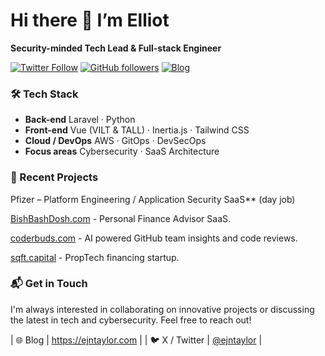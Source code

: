 # Hi there 👋 I’m Elliot
**Security-minded Tech Lead & Full-stack Engineer**

[![Twitter Follow](https://img.shields.io/twitter/follow/ejntaylor?style=social)](https://twitter.com/ejntaylor)
[![GitHub followers](https://img.shields.io/github/followers/ejntaylor?style=social)](https://github.com/ejntaylor)
[![Blog](https://img.shields.io/badge/Blog-ejntaylor.com-blue)](https://ejntaylor.com)


### 🛠️ Tech Stack

- **Back-end**  Laravel · Python  
- **Front-end**  Vue (VILT & TALL) · Inertia.js · Tailwind CSS  
- **Cloud / DevOps**  AWS · GitOps · DevSecOps  
- **Focus areas**  Cybersecurity · SaaS Architecture


### 🚀 Recent Projects

Pfizer – Platform Engineering / Application Security SaaS** (day job)  

[BishBashDosh.com](https://bishbashdosh.com) - Personal Finance Advisor SaaS.

[coderbuds.com](https://coderbuds.com) - AI powered GitHub team insights and code reviews.

[sqft.capital](https://sqft.capital) - PropTech financing startup.


### 📬 Get in Touch
I'm always interested in collaborating on innovative projects or discussing the latest in tech and cybersecurity. Feel free to reach out!

| 🌐 Blog | <https://ejntaylor.com> |
| 🐦 X / Twitter | [@ejntaylor](https://twitter.com/ejntaylor) |

